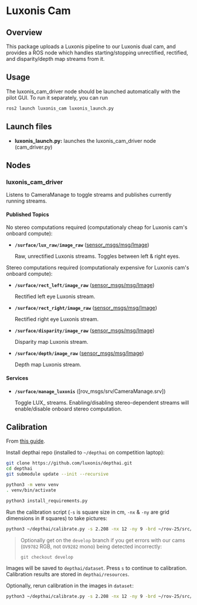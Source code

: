 # Luxonis Cam

## Overview

This package uploads a Luxonis pipeline to our Luxonis dual cam, and provides a ROS node which handles starting/stopping unrectified, rectified, and disparity/depth map streams from it.

## Usage

The luxonis_cam_driver node should be launched automatically with the pilot GUI. To run it separately, you can run

```bash
ros2 launch luxonis_cam luxonis_launch.py
```

## Launch files

* **luxonis_launch.py:** launches the luxonis_cam_driver node (cam_driver.py)

## Nodes

### luxonis_cam_driver

Listens to CameraManage to toggle streams and publishes currently running streams.

#### Published Topics

No stereo computations required (computationaly cheap for Luxonis cam's onboard compute):

* **`/surface/lux_raw/image_raw`** ([sensor_msgs/msg/Image])

    Raw, unrectified Luxonis streams. Toggles between left & right eyes.

Stereo computations required (computationaly expensive for Luxonis cam's onboard compute):

* **`/surface/rect_left/image_raw`** ([sensor_msgs/msg/Image])

    Rectified left eye Luxonis stream.

* **`/surface/rect_right/image_raw`** ([sensor_msgs/msg/Image])

    Rectified right eye Luxonis stream.

* **`/surface/disparity/image_raw`** ([sensor_msgs/msg/Image])

    Disparity map Luxonis stream.

* **`/surface/depth/image_raw`** ([sensor_msgs/msg/Image])

    Depth map Luxonis stream.

#### Services

* **`/surface/manage_luxonis`** ([rov_msgs/srv/CameraManage.srv])

    Toggle LUX_ streams. Enabling/disabling stereo-dependent streams will enable/disable onboard stereo computation.


## Calibration

From [this guide](https://docs.luxonis.com/hardware/platform/depth/calibration).

Install depthai repo (installed to `~/depthai` on competition laptop):

```bash
git clone https://github.com/luxonis/depthai.git
cd depthai
git submodule update --init --recursive

python3 -m venv venv
. venv/bin/activate

python3 install_requirements.py
```

Run the calibration script (`-s` is square size in cm, `-nx` & `-ny` are grid dimensions in # squares) to take pictures:

```bash
python3 ~/depthai/calibrate.py -s 2.208 -nx 12 -ny 9 -brd ~/rov-25/src/surface/luxonis_cam/calibration/rov_depth_enclosure.json
```

> Optionally get on the `develop` branch if you get errors with our cams (`OV9782` RGB, not `OV9282` mono) being detected incorrectly:
>
> ```
> git checkout develop
> ```

Images will be saved to `depthai/dataset`. Press `s` to continue to calibration. Calibration results are stored in `depthai/resources`.

Optionally, rerun calibration in the images in `dataset`:

```bash
python3 ~/depthai/calibrate.py -s 2.208 -nx 12 -ny 9 -brd ~/rov-25/src/surface/luxonis_cam/calibration/rov_depth_enclosure.json -m process
```

[sensor_msgs/msg/Image]: <http://docs.ros.org/en/noetic/api/sensor_msgs/html/msg/Image.html>